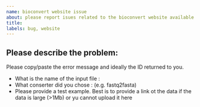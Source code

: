```yaml
---
name: bioconvert website issue
about: please report isues related to the bioconvert website available on bioconvert.pasteur.fr
title:
labels: bug, website
---
```


## Please describe the problem:

Please copy/paste the error message and ideally the ID returned to you.

- What is the name of the input file : 
- What conserter did you chose : (e.g. fastq2fasta)
- Please provide a test example. Best is to provide a link ot the data if the data is large (>1Mb) or yu cannot upload it here 
